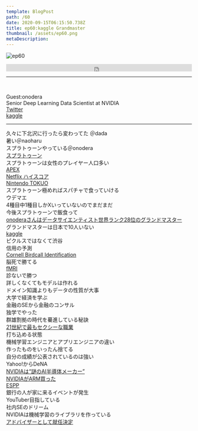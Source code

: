 ```yaml
---  
template: BlogPost  
path: /60
date: 2020-09-15T06:15:50.738Z  
title: ep60:kaggle Grandmaster
thumbnail: /assets/ep60.png
metaDescription:  
---  
```

![ep60](/assets/ep60.png)  

<iframe width="100%" height="20" scrolling="no" frameborder="no" allow="autoplay" src="https://w.soundcloud.com/player/?url=https%3A//api.soundcloud.com/tracks/893594587&color=%23ff5500&inverse=false&auto_play=false&show_user=true"></iframe>
</br>

***
  
</br>

Guest:onodera  
Senior Deep Learning Data Scientist at NVIDIA  
[Twitter](https://twitter.com/0verfit)  
[kaggle](https://www.kaggle.com/onodera)  

---  


久々に下北沢に行ったら変わってた ＠dada  
暑い＠naoharu  
スプラトゥーンやっている＠onodera  
[スプラトゥーン](https://www.nintendo.co.jp/wiiu/agmj/index.html)  
スプラトゥーンは女性のプレイヤー人口多い  
[APEX](https://www.ea.com/ja-jp/games/apex-legends/news)  
[Netflix ハイスコア](https://www.netflix.com/jp/title/81019087)  
[Nintendo TOKUO](https://www.nintendo.co.jp/officialstore/)  
スプラトゥーン極めればスパチャで食っていける  
ウデマエ  
4種目中1種目しかXいっていないのでまだまだ  
今後スプラトゥーンで飯食って  
[onoderaさんはデータサイエンティスト世界ランク28位のグランドマスター](https://www.kaggle.com/onodera/competitions)  
グランドマスターは日本で10人いない  
[kaggle](https://www.kaggle.com/)  
ピクルスではなくて渋谷  
信用の予測  
[Cornell Birdcall Identification](https://www.kaggle.com/c/birdsong-recognition/overview/description)  
脳死で勝てる  
[fMRI](https://www.tfu.ac.jp/research/gp2014_01/explanation.html)  
診ないで勝つ  
詳しくなくてもモデルは作れる  
ドメイン知識よりもデータの性質が大事  
大学で経済を学ぶ  
金融のSEから金融のコンサル  
独学でやった  
群雄割拠の時代を驀進している秘訣  
[21世紀で最もセクシーな職業](https://hbr.org/2012/10/data-scientist-the-sexiest-job-of-the-21st-century)  
打ち込める状態  
機械学習エンジニアとアプリエンジニアの違い  
作ったものをいったん捨てる  
自分の成績が公表されているのは強い  
Yahoo!からDeNA  
[NVIDIAは“謎のAI半導体メーカー”](https://nlab.itmedia.co.jp/nl/articles/1705/22/news113.html)  
[NVIDIAがARM買った](https://www.nikkei.com/article/DGXMZO63790730T10C20A9I00000/)  
[ESPP](https://keiriplus.jp/tips/kabushikihousyu_stockoption/)  
銀行の人が家に来るイベントが発生  
YouTuber目指している  
社内SEのドリーム  
NVIDIAは機械学習のライブラリを作っている  
[アドバイザーとして就任決定](https://prtimes.jp/main/html/rd/p/000000025.000023649.html)  